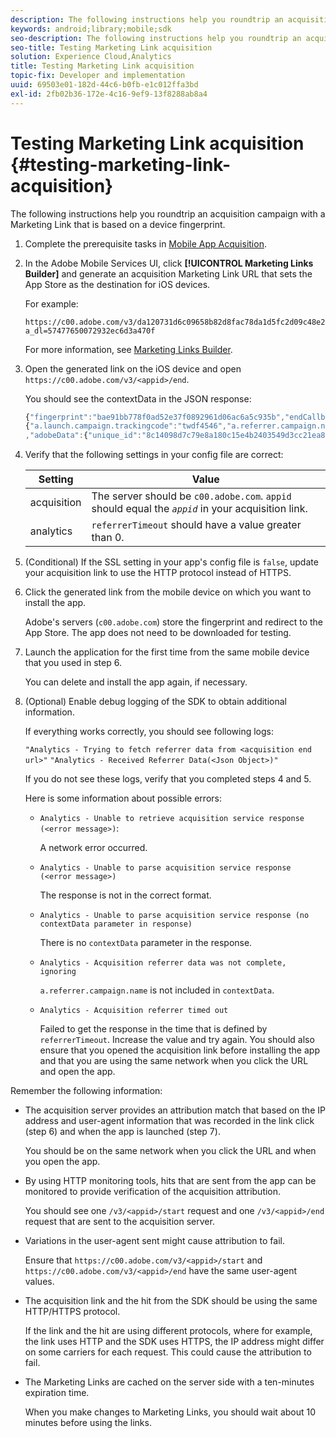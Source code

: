 ```yaml
---
description: The following instructions help you roundtrip an acquisition campaign with a Marketing Link that is based on a device fingerprint.
keywords: android;library;mobile;sdk
seo-description: The following instructions help you roundtrip an acquisition campaign with a Marketing Link that is based on a device fingerprint.
seo-title: Testing Marketing Link acquisition
solution: Experience Cloud,Analytics
title: Testing Marketing Link acquisition
topic-fix: Developer and implementation
uuid: 69503e01-182d-44c6-b0fb-e1c012ffa3bd
exl-id: 2fb02b36-172e-4c16-9ef9-13f8288ab8a4
---
```

# Testing Marketing Link acquisition {#testing-marketing-link-acquisition}

The following instructions help you roundtrip an acquisition campaign with a Marketing Link that is based on a device fingerprint.

1. Complete the prerequisite tasks in [Mobile App Acquisition](/help/ios/acquisition-main/acquisition.md).
1. In the Adobe Mobile Services UI, click **[!UICONTROL Marketing Links Builder]** and generate an acquisition Marketing Link URL that sets the App Store as the destination for iOS devices.

    For example:

    ```
    https://c00.adobe.com/v3/da120731d6c09658b82d8fac78da1d5fc2d09c48e21b3a55f9e2d7344e08425d/start?a_dl=57477650072932ec6d3a470f
    ```

    For more information, see [Marketing Links Builder](/help/using/acquisition-main/c-marketing-links-builder/c-marketing-links-builder.md).


1. Open the generated link on the iOS device and open `https://c00.adobe.com/v3/<appid>/end`.

   You should see the contextData in the JSON response:

   ```js
   {"fingerprint":"bae91bb778f0ad52e37f0892961d06ac6a5c935b","endCallbacks":["***"],"timestamp":1464301217,"appguid":"da120731d6c09658b82d8fac78da1d5fc2d09c48e21b3a55f9e2d7344e08425d","contextData":
   {"a.launch.campaign.trackingcode":"twdf4546","a.referrer.campaign.name":"iOS Demo","a.referrer.campaign.trackingcode":"twdf4546"}
   ,"adobeData":{"unique_id":"8c14098d7c79e8a180c15e4b2403549d3cc21ea8","deeplinkid":"57477650072932ec6d3a470f"}}
   ```

1. Verify that the following settings in your config file are correct:

    | Setting | Value |
    |--- |--- |
    |acquisition|The server should be  `c00.adobe.com`. `appid` should equal the  *`appid`* in your acquisition link.|
    |analytics|`referrerTimeout` should have a value greater than 0.|

1. (Conditional) If the SSL setting in your app's config file is `false`, update your acquisition link to use the HTTP protocol instead of HTTPS.
1. Click the generated link from the mobile device on which you want to install the app.

   Adobe's servers (`c00.adobe.com`) store the fingerprint and redirect to the App Store. The app does not need to be downloaded for testing. 
1. Launch the application for the first time from the same mobile device that you used in step 6.

   You can delete and install the app again, if necessary. 
1. (Optional) Enable debug logging of the SDK to obtain additional information.

   If everything works correctly, you should see following logs:

    `"Analytics - Trying to fetch referrer data from <acquisition end url>"`
    `"Analytics - Received Referrer Data(<Json Object>)"`

   If you do not see these logs, verify that you completed steps 4 and 5.

   Here is some information about possible errors: 

   * `Analytics - Unable to retrieve acquisition service response (<error message>)`: 
  
      A network error occurred. 

   * `Analytics - Unable to parse acquisition service response (<error message>)`

     The response is not in the correct format.

   * `Analytics - Unable to parse acquisition service response (no contextData parameter in response)`

     There is no `contextData` parameter in the response.

   * `Analytics - Acquisition referrer data was not complete, ignoring`

     `a.referrer.campaign.name` is not included in `contextData`.

   * `Analytics - Acquisition referrer timed out`

     Failed to get the response in the time that is defined by `referrerTimeout`. Increase the value and try again. You should also ensure that you opened the acquisition link before installing the app and that you are using the same network when you click the URL and open the app. 

Remember the following information:

* The acquisition server provides an attribution match that based on the IP address and user-agent information that was recorded in the link click (step 6) and when the app is launched (step 7). 

    You should be on the same network when you click the URL and when you open the app. 

* By using HTTP monitoring tools, hits that are sent from the app can be monitored to provide verification of the acquisition attribution. 

    You should see one `/v3/<appid>/start` request and one `/v3/<appid>/end` request that are sent to the acquisition server. 

* Variations in the user-agent sent might cause attribution to fail. 

  Ensure that `https://c00.adobe.com/v3/<appid>/start` and `https://c00.adobe.com/v3/<appid>/end` have the same user-agent values. 

* The acquisition link and the hit from the SDK should be using the same HTTP/HTTPS protocol. 

  If the link and the hit are using different protocols, where for example, the link uses HTTP and the SDK uses HTTPS, the IP address might differ on some carriers for each request. This could cause the attribution to fail. 

* The Marketing Links are cached on the server side with a ten-minutes expiration time. 

  When you make changes to Marketing Links, you should wait about 10 minutes before using the links.

